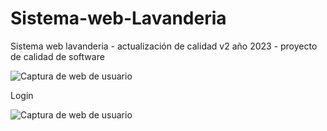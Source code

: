 # Sistema-web-Lavanderia
Sistema web lavanderia - actualización de calidad v2 año 2023 - proyecto de calidad de software


![Captura de web de usuario](https://i.ibb.co/VJZk6Gz/Captura-de-pantalla-20230213-201856.png)


Login

![Captura de web de usuario](https://i.ibb.co/qpQN9X3/Captura-de-pantalla-20230213-185737.png)


